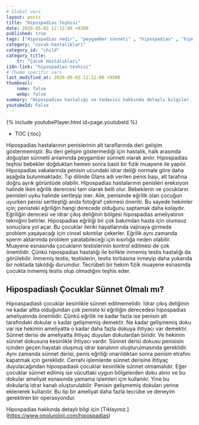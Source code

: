 ```yaml
---
# Global vars
layout: posts
title: "Hipospadias Teşhisi"
date: 2020-05-02 12:12:00 +0300
published: true
tags: ["Hipospadias nedir", "peygamber sünneti" , "hipospadias" , "hipospadiasta eğrilik" , "hipospadias teşhis" , "hipospadias sünnet" , "hipospadias tip" , "hipospadias ameliyatı" , "hipospadias belirti" , "hipospadias tedavi" , "hipospadias çözüm" , "hipospadias sakatı" , "hipospadias sakatı ameliyatı" , "başarısız hipospadias ameliyatı" , "peygamber sünneti ameliyatı" , "peygamber sünneti tedavi" , "ileri hipospadias" ]
category: "cocuk-hastaliklari"
category_id: "child"
category_title:
    tr: "Çocuk Hastalıkları"
i18n-link: "hipospadias-teshisi"
# Theme specific vars
last_modified_at: 2020-05-02 12:12:00 +0300
thumbnail:
    name: false
    webp: false
summary: "Hipospadias hastalığı ve tedavisi hakkında detaylı bilgiler... , Hipospadias nedir? ,  Hipospadias sakatı hastalarının tedavisi? , Hipospadias eğriliğinin sebebi, Hipospadias olmadığı halde peniste eğrilik olur mu? , Hipospadis teşhisi nasıl konur? , Hipospadiaslı çocuklar sünnet olmalı mı?, Hipospadias ameliyatı nasıl yapılır?"
youtubeId: False
---
```

{% include youtubePlayer.html id=page.youtubeId %}

* TOC
{:toc}

Hipospadias hastalarının penislerinin alt taraflarında deri gelişim göstermemiştir. Bu deri gelişim göstermediği için hastalık, halk arasında doğuştan sünnetli anlamında peygamber sünneti olarak anılır. Hipospadias teşhisi bebekler doğduktan hemen sonra basit bir fizik muayene ile yapılır. Hipospadias vakalarında penisin ucundaki idrar deliği normale göre daha aşağıda bulunmaktadır. Tıp dilinde Glans adı verilen penis başı, alt tarafına doğru ayrık görüntüde olabilir. Hipospadias hastalarının penisleri ereksiyon halinde iken eğrilik derercesi tam olarak belli olur. Bebeklerin ve çocukların penisleri uyku halinde sertleşip iner. Aile, penisinde eğrilik olan çocuğun uyurken penisi sertleştiği anda fotoğraf çekmesi önerilir. Bu sayede hekimler için; penisteki eğriliğin hangi derecede olduğunu saptamak daha kolaydır. Eğriliğin derecesi ve idrar çıkış deliğinin bölgesi hipospadias ameliyatının tekniğini belirler. Hipospadias eğriliği bir çok bakımdan hasta için olumsuz sonuçlara yol açar. Bu çocuklar ileriki hayatlarında vajinaya girmede problem yaşayacağı için cinsel sıkıntılar çekerler. Eğrilik aynı zamanda sperm aktarımda problem yaratabileceği için kısırlığa neden olabilir. Muayene esnasında çocukların testislerinin kontrol edilmesi de çok önemlidir. Çünkü hipospadias hastalığı ile birlikte inmemiş testis hastalığı da görülebilir. İnmemiş testis; testislerin, testis torbasına inmeyip daha yukarıda bir noktada takıldığı durumdur. Tecrübeli bir hekim fizik muayene esnasında çocukta inmemiş testis olup olmadığını teşhis eder.

## Hipospadiaslı Çocuklar Sünnet Olmalı mı?

Hipoaspadiaslı çocuklar kesinlikle sünnet edilmemelidir. İdrar çıkış deliğinin ne kadar altta olduğundan çok peniste ki eğriliğin derecedesi hipospadias ameliyatında önemlidir. Çünkü eğrilik ne kadar fazla ise penisin alt tarafındaki dokular o kadar gelişmemiş demektir. Ne kadar gelişmemiş doku var ise hekimin ameliyatta o kadar daha fazla dokuya ihtiyacı var demektir. Sünnet derisi de ameliyatta ihtiyaç duyulan dokulardan biridir. Ve hekimin sünnet dokusuna kesinlikle ihtiyacı vardır. Sünnet derisi dokusu penisisin içinden geçen hayatalı oluşmuş idrar kanalının oluşturulmasında gereklidir. Aynı zamanda sünnet derisi, penis eğriliği onarıldıktan sonra penisin etrafını kapatmak için gereklidir. Cerrahi işlemlerde sünnet derisine ihtiyaç duyulacağından hipospadiaslı çocuklar kesinlikle sünnet olmamalıdır. Eğer çocuklar sünnet edilmiş ise vücuttaki uygun bölgelerden doku alınır ve bu dokular ameliyat esnasında yamama işlemleri için kullanılır. Yine bu dokularla idrar kanalı oluşturulabilir. Penisin gelişmemiş dokuları yerine eklenerek kullanılır. Bu tip bir ameliyat daha fazla tecrübe ve deneyim gerektiren bir operasyondur.


Hipospadias hakkında detaylı bilgi için [Tıklayınız.] (https://www.onoluroloji.com/hipospadias)
